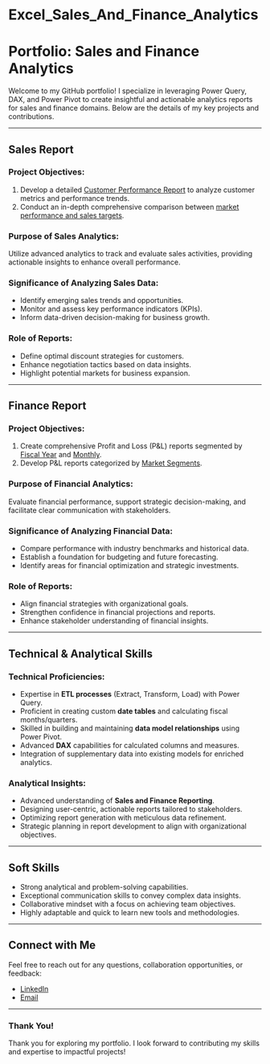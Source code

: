 # Excel_Sales_And_Finance_Analytics

# Portfolio: Sales and Finance Analytics

Welcome to my GitHub portfolio! I specialize in leveraging Power Query, DAX, and Power Pivot to create insightful and actionable analytics reports for sales and finance domains. Below are the details of my key projects and contributions.

---

## Sales Report

### **Project Objectives:**
1. Develop a detailed [Customer Performance Report](#) to analyze customer metrics and performance trends.
2. Conduct an in-depth comprehensive comparison between [market performance and sales targets](#).

### **Purpose of Sales Analytics:**
Utilize advanced analytics to track and evaluate sales activities, providing actionable insights to enhance overall performance.

### **Significance of Analyzing Sales Data:**
- Identify emerging sales trends and opportunities.
- Monitor and assess key performance indicators (KPIs).
- Inform data-driven decision-making for business growth.

### **Role of Reports:**
- Define optimal discount strategies for customers.
- Enhance negotiation tactics based on data insights.
- Highlight potential markets for business expansion.

---

## Finance Report

### **Project Objectives:**
1. Create comprehensive Profit and Loss (P&L) reports segmented by [Fiscal Year](#) and [Monthly](#).
2. Develop P&L reports categorized by [Market Segments](#).

### **Purpose of Financial Analytics:**
Evaluate financial performance, support strategic decision-making, and facilitate clear communication with stakeholders.

### **Significance of Analyzing Financial Data:**
- Compare performance with industry benchmarks and historical data.
- Establish a foundation for budgeting and future forecasting.
- Identify areas for financial optimization and strategic investments.

### **Role of Reports:**
- Align financial strategies with organizational goals.
- Strengthen confidence in financial projections and reports.
- Enhance stakeholder understanding of financial insights.

---

## Technical & Analytical Skills

### **Technical Proficiencies:**
- Expertise in **ETL processes** (Extract, Transform, Load) with Power Query.
- Proficient in creating custom **date tables** and calculating fiscal months/quarters.
- Skilled in building and maintaining **data model relationships** using Power Pivot.
- Advanced **DAX** capabilities for calculated columns and measures.
- Integration of supplementary data into existing models for enriched analytics.

### **Analytical Insights:**
- Advanced understanding of **Sales and Finance Reporting**.
- Designing user-centric, actionable reports tailored to stakeholders.
- Optimizing report generation with meticulous data refinement.
- Strategic planning in report development to align with organizational objectives.

---

## Soft Skills
- Strong analytical and problem-solving capabilities.
- Exceptional communication skills to convey complex data insights.
- Collaborative mindset with a focus on achieving team objectives.
- Highly adaptable and quick to learn new tools and methodologies.

---

## Connect with Me
Feel free to reach out for any questions, collaboration opportunities, or feedback:
- [LinkedIn](https://www.linkedin.com/in/shafana-09579328b/)
- [Email](mailto:your-email@example.com)

---

### Thank You!
Thank you for exploring my portfolio. I look forward to contributing my skills and expertise to impactful projects!

